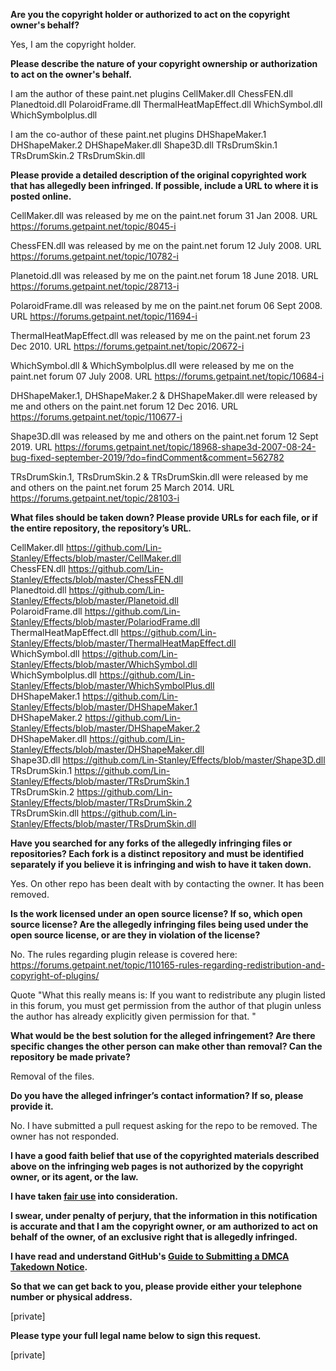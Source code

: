 **Are you the copyright holder or authorized to act on the copyright owner's behalf?**

Yes, I am the copyright holder.

**Please describe the nature of your copyright ownership or authorization to act on the owner's behalf.**

I am the author of these paint.net plugins
CellMaker.dll
ChessFEN.dll
Planedtoid.dll
PolaroidFrame.dll
ThermalHeatMapEffect.dll
WhichSymbol.dll
WhichSymbolplus.dll

I am the co-author of these paint.net plugins
DHShapeMaker.1
DHShapeMaker.2
DHShapeMaker.dll
Shape3D.dll
TRsDrumSkin.1 
TRsDrumSkin.2
TRsDrumSkin.dll

**Please provide a detailed description of the original copyrighted work that has allegedly been infringed. If possible, include a URL to where it is posted online.**

CellMaker.dll was released by me on the paint.net forum 31 Jan 2008. URL https://forums.getpaint.net/topic/8045-i

ChessFEN.dll was released by me on the paint.net forum 12 July 2008. URL https://forums.getpaint.net/topic/10782-i

Planetoid.dll was released by me on the paint.net forum 18 June 2018. URL https://forums.getpaint.net/topic/28713-i

PolaroidFrame.dll was released by me on the paint.net forum 06 Sept 2008. URL https://forums.getpaint.net/topic/11694-i

ThermalHeatMapEffect.dll was released by me on the paint.net forum 23 Dec 2010. URL https://forums.getpaint.net/topic/20672-i

WhichSymbol.dll & WhichSymbolplus.dll were released by me on the paint.net forum 07 July 2008. URL https://forums.getpaint.net/topic/10684-i

DHShapeMaker.1, DHShapeMaker.2 & DHShapeMaker.dll were released by me and others on the paint.net forum 12 Dec 2016. URL https://forums.getpaint.net/topic/110677-i

Shape3D.dll was released by me and others on the paint.net forum 12 Sept 2019. URL https://forums.getpaint.net/topic/18968-shape3d-2007-08-24-bug-fixed-september-2019/?do=findComment&comment=562782

TRsDrumSkin.1, TRsDrumSkin.2 & TRsDrumSkin.dll were released by me and others on the paint.net forum 25 March 2014. URL https://forums.getpaint.net/topic/28103-i

**What files should be taken down? Please provide URLs for each file, or if the entire repository, the repository’s URL.**

CellMaker.dll https://github.com/Lin-Stanley/Effects/blob/master/CellMaker.dll  
ChessFEN.dll https://github.com/Lin-Stanley/Effects/blob/master/ChessFEN.dll  
Planedtoid.dll https://github.com/Lin-Stanley/Effects/blob/master/Planetoid.dll  
PolaroidFrame.dll https://github.com/Lin-Stanley/Effects/blob/master/PolariodFrame.dll  
ThermalHeatMapEffect.dll https://github.com/Lin-Stanley/Effects/blob/master/ThermalHeatMapEffect.dll  
WhichSymbol.dll https://github.com/Lin-Stanley/Effects/blob/master/WhichSymbol.dll  
WhichSymbolplus.dll https://github.com/Lin-Stanley/Effects/blob/master/WhichSymbolPlus.dll  
DHShapeMaker.1 https://github.com/Lin-Stanley/Effects/blob/master/DHShapeMaker.1  
DHShapeMaker.2 https://github.com/Lin-Stanley/Effects/blob/master/DHShapeMaker.2  
DHShapeMaker.dll https://github.com/Lin-Stanley/Effects/blob/master/DHShapeMaker.dll  
Shape3D.dll https://github.com/Lin-Stanley/Effects/blob/master/Shape3D.dll  
TRsDrumSkin.1 https://github.com/Lin-Stanley/Effects/blob/master/TRsDrumSkin.1  
TRsDrumSkin.2 https://github.com/Lin-Stanley/Effects/blob/master/TRsDrumSkin.2  
TRsDrumSkin.dll https://github.com/Lin-Stanley/Effects/blob/master/TRsDrumSkin.dll  

**Have you searched for any forks of the allegedly infringing files or repositories? Each fork is a distinct repository and must be identified separately if you believe it is infringing and wish to have it taken down.**

Yes. On other repo has been dealt with by contacting the owner. It has been removed.

**Is the work licensed under an open source license? If so, which open source license? Are the allegedly infringing files being used under the open source license, or are they in violation of the license?**

No. The rules regarding plugin release is covered here: https://forums.getpaint.net/topic/110165-rules-regarding-redistribution-and-copyright-of-plugins/

Quote "What this really means is: If you want to redistribute any plugin listed in this forum, you must get permission from the author of that plugin unless the author has already explicitly given permission for that. "

**What would be the best solution for the alleged infringement? Are there specific changes the other person can make other than removal? Can the repository be made private?**

Removal of the files.

**Do you have the alleged infringer’s contact information? If so, please provide it.**

No. I have submitted a pull request asking for the repo to be removed. The owner has not responded.

**I have a good faith belief that use of the copyrighted materials described above on the infringing web pages is not authorized by the copyright owner, or its agent, or the law.**

**I have taken <a href="https://www.lumendatabase.org/topics/22">fair use</a> into consideration.**

**I swear, under penalty of perjury, that the information in this notification is accurate and that I am the copyright owner, or am authorized to act on behalf of the owner, of an exclusive right that is allegedly infringed.**

**I have read and understand GitHub's <a href="https://help.github.com/articles/guide-to-submitting-a-dmca-takedown-notice/">Guide to Submitting a DMCA Takedown Notice</a>.**

**So that we can get back to you, please provide either your telephone number or physical address.**

[private]  

**Please type your full legal name below to sign this request.**

[private]  
